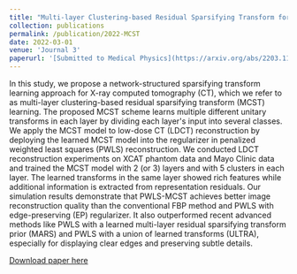 ```yaml
---
title: "Multi-layer Clustering-based Residual Sparsifying Transform for Low-dose CT Image Reconstruction"
collection: publications
permalink: /publication/2022-MCST
date: 2022-03-01
venue: 'Journal 3'
paperurl: '[Submitted to Medical Physics](https://arxiv.org/abs/2203.11565)'
---
```

 In this study, we propose a network-structured sparsifying transform learning approach for X-ray computed tomography (CT), which we refer to as multi-layer clustering-based residual sparsifying transform (MCST) learning. The proposed MCST scheme learns multiple different unitary transforms in each layer by dividing each layer's input into several classes. We apply the MCST model to low-dose CT (LDCT) reconstruction by deploying the learned MCST model into the regularizer in penalized weighted least squares (PWLS) reconstruction. We conducted LDCT reconstruction experiments on XCAT phantom data and Mayo Clinic data and trained the MCST model with 2 (or 3) layers and with 5 clusters in each layer. The learned transforms in the same layer showed rich features while additional information is extracted from representation residuals. Our simulation results demonstrate that PWLS-MCST achieves better image reconstruction quality than the conventional FBP method and PWLS with edge-preserving (EP) regularizer. It also outperformed recent advanced methods like PWLS with a learned multi-layer residual sparsifying transform prior (MARS) and PWLS with a union of learned transforms (ULTRA), especially for displaying clear edges and preserving subtle details. 

[Download paper here](https://arxiv.org/abs/2203.11565)
